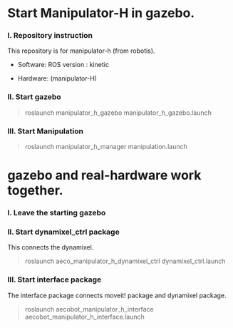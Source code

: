 # Start Manipulator-H  in gazebo.

### I. Repository instruction
This repository is for manipulator-h (from robotis).

- Software:
ROS version : kinetic

- Hardware:
(manipulator-H)

### II. Start gazebo

> roslaunch manipulator_h_gazebo manipulator_h_gazebo.launch

### III. Start Manipulation

> roslaunch manipulator_h_manager manipulation.launch

# gazebo and real-hardware work together.

### I. Leave the starting gazebo

### II. Start dynamixel_ctrl package

This connects the dynamixel.

> roslaunch aeco_manipulator_h_dynamixel_ctrl dynamixel_ctrl.launch

### III. Start interface package

The interface package connects moveit! package and dynamixel package.

> roslaunch aecobot_manipulator_h_interface aecobot_manipulator_h_interface.launch
